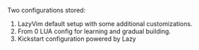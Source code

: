 Two configurations stored:

1. LazyVim default setup with some additional customizations.
2. From 0 LUA config for learning and gradual building.
3. Kickstart configuration powered by Lazy
